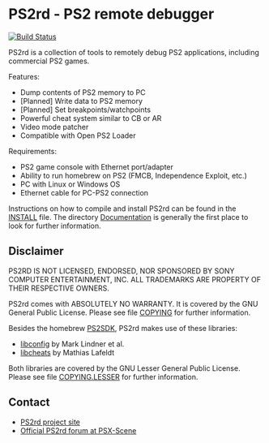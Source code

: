# PS2rd - PS2 remote debugger

[![Build Status](https://travis-ci.org/mlafeldt/ps2rd.svg?branch=master)](https://travis-ci.org/mlafeldt/ps2rd)

PS2rd is a collection of tools to remotely debug PS2 applications, including
commercial PS2 games.

Features:

* Dump contents of PS2 memory to PC
* [Planned] Write data to PS2 memory
* [Planned] Set breakpoints/watchpoints
* Powerful cheat system similar to CB or AR
* Video mode patcher
* Compatible with Open PS2 Loader

Requirements:

* PS2 game console with Ethernet port/adapter
* Ability to run homebrew on PS2 (FMCB, Independence Exploit, etc.)
* PC with Linux or Windows OS
* Ethernet cable for PC-PS2 connection

Instructions on how to compile and install PS2rd can be found in the [INSTALL]
file. The directory [Documentation] is generally the first place to look for
further information.

## Disclaimer

PS2RD IS NOT LICENSED, ENDORSED, NOR SPONSORED BY SONY COMPUTER ENTERTAINMENT,
INC. ALL TRADEMARKS ARE PROPERTY OF THEIR RESPECTIVE OWNERS.

PS2rd comes with ABSOLUTELY NO WARRANTY. It is covered by the GNU General Public
License. Please see file [COPYING] for further information.

Besides the homebrew [PS2SDK], PS2rd makes use of these libraries:

* [libconfig] by Mark Lindner et al.
* [libcheats] by Mathias Lafeldt

Both libraries are covered by the GNU Lesser General Public License. Please see
file [COPYING.LESSER] for further information.

## Contact

* [PS2rd project site](https://github.com/mlafeldt/ps2rd)
* [Official PS2rd forum at PSX-Scene](http://psx-scene.com/forums/forumdisplay.php?f=173)

[COPYING.LESSER]: https://github.com/mlafeldt/ps2rd/blob/master/COPYING.LESSER
[COPYING]: https://github.com/mlafeldt/ps2rd/blob/master/COPYING
[Documentation]: https://github.com/mlafeldt/ps2rd/tree/master/Documentation
[INSTALL]: https://github.com/mlafeldt/ps2rd/blob/master/INSTALL
[PS2SDK]: https://github.com/ps2dev/ps2sdk
[libcheats]: https://github.com/mlafeldt/libcheats
[libconfig]: http://www.hyperrealm.com/libconfig/
